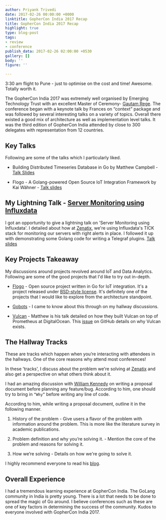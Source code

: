 ```yaml
---
author: Priyank Trivedi
date: 2017-02-26 00:00:00 +0000
linktitle: GopherCon India 2017 Recap
title: GopherCon India 2017 Recap
highlight: true
type: blog-post
tags:
- review
- conference
publish_data: 2017-02-26 02:00:00 +0530
gallery: []
body: ''
figure: ''

---
```


3:30 am flight to Pune - just to optimise on the cost and time! Awesome. Totally worth it.

The GopherCon India 2017 was extremely well organised by Emerging Technology Trust with an excellent Master of Ceremony- [Gautam Rege](https://twitter.com/gautamrege). The conference began with a keynote talk by Frances on “context” package and was followed by several interesting talks on a variety of topics. Overall there existed a good mix of architecture as well as implementation level talks.
It was the third edition of GopherCon India attended by close to 300 delegates with representation from 12 countries.

## Key Talks

Following are some of the talks which I particularly liked.

* Building Distributed Timeseries Database in Go by Matthew Campbell - [Talk Slides](https://speakerdeck.com/mattkanwisher/building-distributed-timeseries-database-in-go)

* Flogo - A Golang-powered Open Source IoT Integration Framework by Kai Wähner - [Talk slides](http://www.slideshare.net/KaiWaehner/flogo-a-golangpowered-open-source-iot-integration-framework-gophercon)

## My Lightning Talk - [Server Monitoring using Influxdata](https://twitter.com/ApsOps/status/835085984723263489)

I got an opportunity to give a lightning talk on 'Server Monitoring using Influxdata'. I detailed about how at [Zenatix](https://zenatix.com), we're using Influxdata's TICK stack for monitoring our servers with right alerts in place.
I followed it up with demonstrating some Golang code for writing a Telegraf plugins. [Talk slides](https://speakerdeck.com/priyankt68/server-monitoring-using-influxdata)

<script async class="speakerdeck-embed" data-id="71788448a40449138313bd5d25e9b460" data-ratio="1.33333333333333" src="//speakerdeck.com/assets/embed.js"></script>

## Key Projects Takeaway

My discussions around projects revolved around IoT and Data Analytics. Following are some of the good projects that I'd like to try out in-depth.

* [Flogo](https://flogo.io) - Open source project written in Go for IoT integration. It's a project released under [BSD-style license](https://github.com/TIBCOSoftware/flogo/blob/master/LICENSE.txt). It's definitely one of the projects that I would like to explore from the architecture standpoint.

* [Gobots](https://gobot.io) - I came to know about this through on my hallway discussions.

* [Vulcan](https://github.com/digitalocean/vulcan) - Matthew is his talk detailed on how they built Vulcan on top of Prometheus at DigitalOcean. This [issue](https://github.com/digitalocean/vulcan/issues/45) on GitHub details on why Vulcan exists.

## The Hallway Tracks

These are tracks which happen when you’re interacting with attendees in the hallways. One of the core reasons why attend most conferences!

In these 'tracks', I discuss about the problem we're solving at [Zenatix](https://zenatix.com) and also get a perspective on what others think about it.

I had an amazing discussion with [William Kennedy](https://twitter.com/@goinggodotnet) on writing a proposal document before planning any feature/bug. According to him, one should try to bring in `“Why”` before writing any line of code.

According to him, while writing a proposal document, outline it in the following manner.

1. History of the problem - Give users a flavor of the problem with information around the problem. This is more like the literature survey in academic publications.

1. Problem definition and why you’re solving it. -  Mention the core of the problem and reasons for solving it.

1. How we’re solving - Details on how we're going to solve it.

I highly recommend everyone to read his [blog](https://www.goinggo.net/2017/01/develop-your-design-philosophy.html).

## Overall Experience

I had a tremendous learning experience at GopherCon India. The GoLang community in India is pretty young. There is a lot that needs to be done to spread the magic of Go around.
I believe conferences such as these are one of key factors in determining the success of the community. Kudos to everyone involved with GopherCon India 2017.
